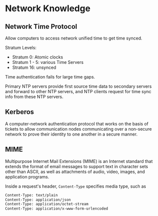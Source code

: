 # Network Knowledge

## Network Time Protocol

Allow computers to access network unified time to get time synced. 

Stratum Levels:
* Stratum 0: Atomic clocks
* Stratum 1 - 5: various Time Servers
* Stratum 16: unsynced

Time authentication fails for large time gaps.

Primary NTP servers provide first source time data to secondary servers and forward to other NTP servers, and NTP clients request for time sync info from these NTP servers.

## Kerberos

A computer-network authentication protocol that works on the basis of tickets to allow communication nodes communicating over a non-secure network to prove their identity to one another in a secure manner.


## MIME

Multipurpose Internet Mail Extensions (MIME) is an Internet standard that extends the format of email messages to support text in character sets other than ASCII, as well as attachments of audio, video, images, and application programs. 

Inside a request's header, `Content-Type` specifies media type, such as
```bash
Content-Type: text/plain
Content-Type: application/json
Content-Type: application/octet-stream
Content-Type: application/x-www-form-urlencoded
```